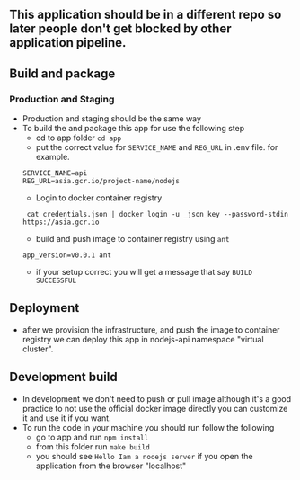 ## This application should be in a different repo so later people don't get blocked by other application pipeline.

## Build and package
### Production and Staging
- Production and staging should be the same way
 - To build the and package this app for use the following step
   - cd to app folder ``cd app``
   - put the correct value for ``SERVICE_NAME`` and ``REG_URL`` in .env file. for example.
   ```
   SERVICE_NAME=api
   REG_URL=asia.gcr.io/project-name/nodejs
   ``` 
   - Login to docker container registry  
    ```
     cat credentials.json | docker login -u _json_key --password-stdin https://asia.gcr.io
    ```
   - build and push image to container registry using ``ant``
   ```
   app_version=v0.0.1 ant
   ``` 
   - if your setup correct you will get a message that say ``BUILD SUCCESSFUL`` 

## Deployment
- after we provision the infrastructure, and push the image to container registry we can deploy this app in nodejs-api namespace "virtual cluster".
## Development build
- In development we don't need to push or pull image although it's a good practice to not use the official docker image directly you can customize it and use it if you want.
- To run the code in your machine you should run follow the following
  - go to app and run ``npm install``
  - from this folder run ``make build``
  - you should see ``Hello Iam a nodejs server`` if you open the application from the browser "localhost"
